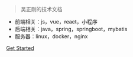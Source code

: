 > 吴正刚的技术文档

- 前端相关：js，vue，~~react~~，~~小程序~~
- 后端相关：java，spring，springboot，mybatis
- 服务器：linux，docker，nginx

[Get Started](README)
